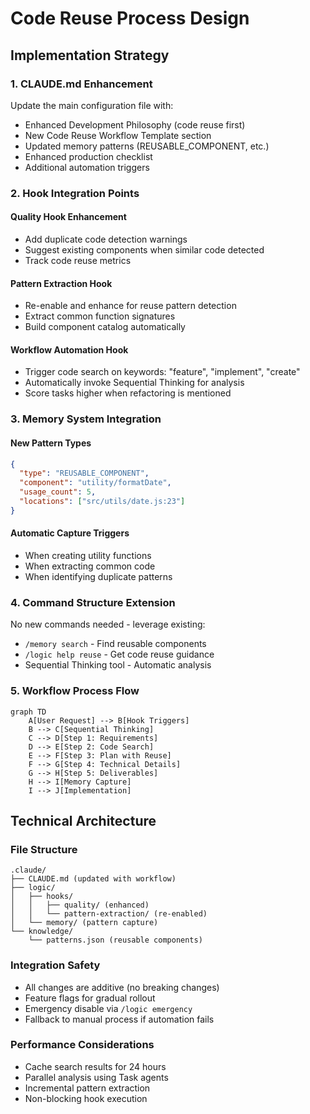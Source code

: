 # Code Reuse Process Design

## Implementation Strategy

### 1. CLAUDE.md Enhancement
Update the main configuration file with:
- Enhanced Development Philosophy (code reuse first)
- New Code Reuse Workflow Template section
- Updated memory patterns (REUSABLE_COMPONENT, etc.)
- Enhanced production checklist
- Additional automation triggers

### 2. Hook Integration Points

#### Quality Hook Enhancement
- Add duplicate code detection warnings
- Suggest existing components when similar code detected
- Track code reuse metrics

#### Pattern Extraction Hook
- Re-enable and enhance for reuse pattern detection
- Extract common function signatures
- Build component catalog automatically

#### Workflow Automation Hook
- Trigger code search on keywords: "feature", "implement", "create"
- Automatically invoke Sequential Thinking for analysis
- Score tasks higher when refactoring is mentioned

### 3. Memory System Integration

#### New Pattern Types
```json
{
  "type": "REUSABLE_COMPONENT",
  "component": "utility/formatDate",
  "usage_count": 5,
  "locations": ["src/utils/date.js:23"]
}
```

#### Automatic Capture Triggers
- When creating utility functions
- When extracting common code
- When identifying duplicate patterns

### 4. Command Structure Extension

No new commands needed - leverage existing:
- `/memory search` - Find reusable components
- `/logic help reuse` - Get code reuse guidance
- Sequential Thinking tool - Automatic analysis

### 5. Workflow Process Flow

```mermaid
graph TD
    A[User Request] --> B[Hook Triggers]
    B --> C[Sequential Thinking]
    C --> D[Step 1: Requirements]
    D --> E[Step 2: Code Search]
    E --> F[Step 3: Plan with Reuse]
    F --> G[Step 4: Technical Details]
    G --> H[Step 5: Deliverables]
    H --> I[Memory Capture]
    I --> J[Implementation]
```

## Technical Architecture

### File Structure
```
.claude/
├── CLAUDE.md (updated with workflow)
├── logic/
│   ├── hooks/
│   │   ├── quality/ (enhanced)
│   │   └── pattern-extraction/ (re-enabled)
│   └── memory/ (pattern capture)
└── knowledge/
    └── patterns.json (reusable components)
```

### Integration Safety
- All changes are additive (no breaking changes)
- Feature flags for gradual rollout
- Emergency disable via `/logic emergency`
- Fallback to manual process if automation fails

### Performance Considerations
- Cache search results for 24 hours
- Parallel analysis using Task agents
- Incremental pattern extraction
- Non-blocking hook execution